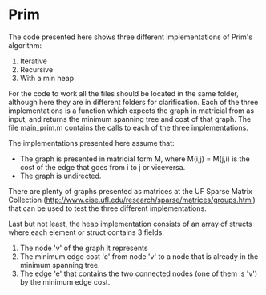 # Prim
The code presented here shows three different implementations of Prim's algorithm:

1. Iterative
2. Recursive
3. With a min heap

For the code to work all the files should be located in the same folder, although here they are in different folders for clarification.
Each of the three implementations is a function which expects the graph in matricial from as input, and returns the minimum spanning tree and cost of that graph. The file main_prim.m contains the calls to each of the three implementations.

The implementations presented here assume that:
- The graph is presented in matricial form M, where M(i,j) = M(j,i) is the cost of the edge that goes from i to j or viceversa.
- The graph is undirected.

There are plenty of graphs presented as matrices at the UF Sparse Matrix Collection (http://www.cise.ufl.edu/research/sparse/matrices/groups.html)
that can be used to test the three different implementations.

Last but not least, the heap implementation consists of an array of structs where each element or struct contains 3 fields:

1. The node 'v' of the graph it represents
2. The minimum edge cost 'c' from node 'v' to a node that is already in the minimum spanning tree.
3. The edge 'e' that contains the two connected nodes (one of them is 'v') by the minimum edge cost.
